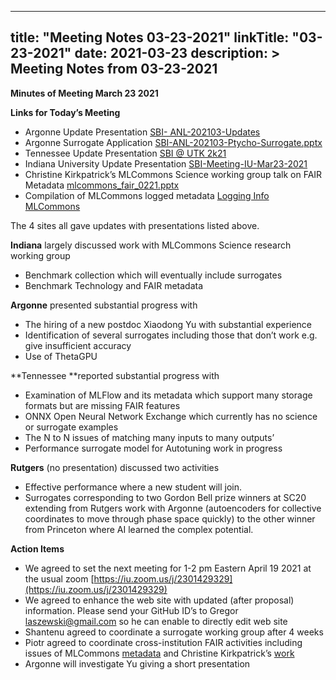 
---
title: "Meeting Notes 03-23-2021"
linkTitle: "03-23-2021"
date: 2021-03-23
description: >
  Meeting Notes from 03-23-2021
---


**Minutes of Meeting March 23 2021**


**Links for Today’s Meeting**



* Argonne Update Presentation [SBI- ANL-202103-Updates](https://docs.google.com/presentation/d/11gQpwLgifWoV0U9YeBroq3c_7ekOx1qG0JV08h4GOEM/edit?usp=sharing) 
* Argonne Surrogate Application [SBI-ANL-202103-Ptycho-Surrogate.pptx](https://drive.google.com/file/d/1TM3HSHRPJAMnSstqRxNSEnjjQzi_x8n2/view?usp=sharing)
* Tennessee Update Presentation [SBI @ UTK 2k21](https://docs.google.com/presentation/d/1NBbMLTlNbIJ6jXaFPyIbTfIMqO5YPMFgU0HQaT_taRc/edit?usp=sharing) 
* Indiana University Update Presentation [SBI-Meeting-IU-Mar23-2021](https://docs.google.com/presentation/d/1-nFeWngmbb1Gxi7BztBwzEZzib_hJ4wzwiM1j6KfIWU/edit?usp=sharing) 
* Christine Kirkpatrick’s MLCommons Science working group talk on FAIR Metadata [mlcommons_fair_0221.pptx](https://drive.google.com/file/d/15iQTE99xAUIPNe9bIY_l8Xsv2TVLyqoR/view?usp=sharing)
* Compilation of MLCommons logged metadata [Logging Info MLCommons](https://drive.google.com/drive/folders/17RH-wAlEpiU5dcgKB-7kg5Z_zQzBOpfR?usp=sharing)  

 

The 4 sites all gave updates with presentations listed above.

**Indiana** largely discussed work with MLCommons Science research working group



* Benchmark collection which will eventually include surrogates
* Benchmark Technology and FAIR metadata

**Argonne** presented substantial progress with



* The hiring of a new postdoc Xiaodong Yu with substantial experience
* Identification of several surrogates including those that don’t work e.g. give insufficient accuracy
* Use of ThetaGPU

**Tennessee **reported substantial progress with



* Examination of MLFlow and its metadata which support many storage formats but are missing FAIR features
* ONNX Open Neural Network Exchange which currently has no science or surrogate examples
* The N to N issues of matching many inputs to many outputs’
* Performance surrogate model for Autotuning work in progress

**Rutgers** (no presentation) discussed two activities



* Effective performance where a new student will join.
* Surrogates corresponding to two Gordon Bell prize winners at SC20 extending from Rutgers work with Argonne (autoencoders for collective coordinates to move through phase space quickly) to the other winner from Princeton where AI learned the complex potential.

**Action Items**

* We agreed to set the next meeting for 1-2 pm Eastern April 19 2021 at the usual zoom [https://iu.zoom.us/j/2301429329](https://iu.zoom.us/j/2301429329) 
* We agreed to enhance the web site with updated (after proposal) information. Please send your GitHub ID’s to Gregor [laszewski@gmail.com](mailto:laszewski@gmail.com)  so he can enable to directly edit web site
* Shantenu agreed to coordinate a surrogate working group after 4 weeks
* Piotr agreed to coordinate cross-institution FAIR activities including issues of MLCommons [metadata](https://drive.google.com/drive/folders/17RH-wAlEpiU5dcgKB-7kg5Z_zQzBOpfR?usp=sharing) and Christine Kirkpatrick’s [work](https://drive.google.com/file/d/15iQTE99xAUIPNe9bIY_l8Xsv2TVLyqoR/view?usp=sharing)
* Argonne will investigate Yu giving a short presentation

